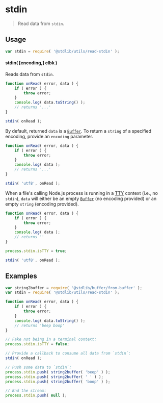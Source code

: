 # stdin

> Read data from `stdin`.

<section class="usage">

## Usage

```javascript
var stdin = require( '@stdlib/utils/read-stdin' );
```

#### stdin( \[encoding,] clbk )

Reads data from `stdin`.

```javascript
function onRead( error, data ) {
    if ( error ) {
        throw error;
    }
    console.log( data.toString() );
    // returns '...'
}

stdin( onRead );
```

By default, returned `data` is a [`Buffer`][buffer]. To return a `string` of a specified encoding, provide an `encoding` parameter.

```javascript
function onRead( error, data ) {
    if ( error ) {
        throw error;
    }
    console.log( data );
    // returns '...'
}

stdin( 'utf8', onRead );
```

When a file's calling Node.js process is running in a [TTY][tty] context (i.e., no `stdin`), `data` will either be an empty [`Buffer`][buffer] (no encoding provided) or an empty `string` (encoding provided).

```javascript
function onRead( error, data ) {
    if ( error ) {
        throw error;
    }
    console.log( data );
    // returns ''
}

process.stdin.isTTY = true;

stdin( 'utf8', onRead );
```

</section>

<!-- /.usage -->

<section class="examples">

## Examples

<!-- eslint no-undef: "error" -->

```javascript
var string2buffer = require( '@stdlib/buffer/from-buffer' );
var stdin = require( '@stdlib/utils/read-stdin' );

function onRead( error, data ) {
    if ( error ) {
        throw error;
    }
    console.log( data.toString() );
    // returns 'beep boop'
}

// Fake not being in a terminal context:
process.stdin.isTTY = false;

// Provide a callback to consume all data from `stdin`:
stdin( onRead );

// Push some data to `stdin`:
process.stdin.push( string2buffer( 'beep' ) );
process.stdin.push( string2buffer( ' ' ) );
process.stdin.push( string2buffer( 'boop' ) );

// End the stream:
process.stdin.push( null );
```

</section>

<!-- /.examples -->

<section class="links">

[buffer]: https://nodejs.org/api/buffer.html

[tty]: https://nodejs.org/api/tty.html#tty_tty

</section>

<!-- /.links -->
